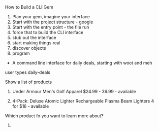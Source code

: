 How to Build a CLI Gem

1. Plan your gem, imagine your interface
2. Start with the project structure - google
3. Start with the entry point - the file run
4. force that to build the CLI interface
5. stub out the interface
6. start making things real
7. discover objects
8. program


- A command line interface for daily deals, starting with woot and meh

user types daily-deals

Show a list of products

1. Under Armour Men's Golf Apparel  $24.99 - 36.99 - available

2. 4-Pack: Deluxe Atomic Lighter Rechargeable Plasma Beam Lighters 4 for $18 - available

Which product fo you want to learn more about?

1.

